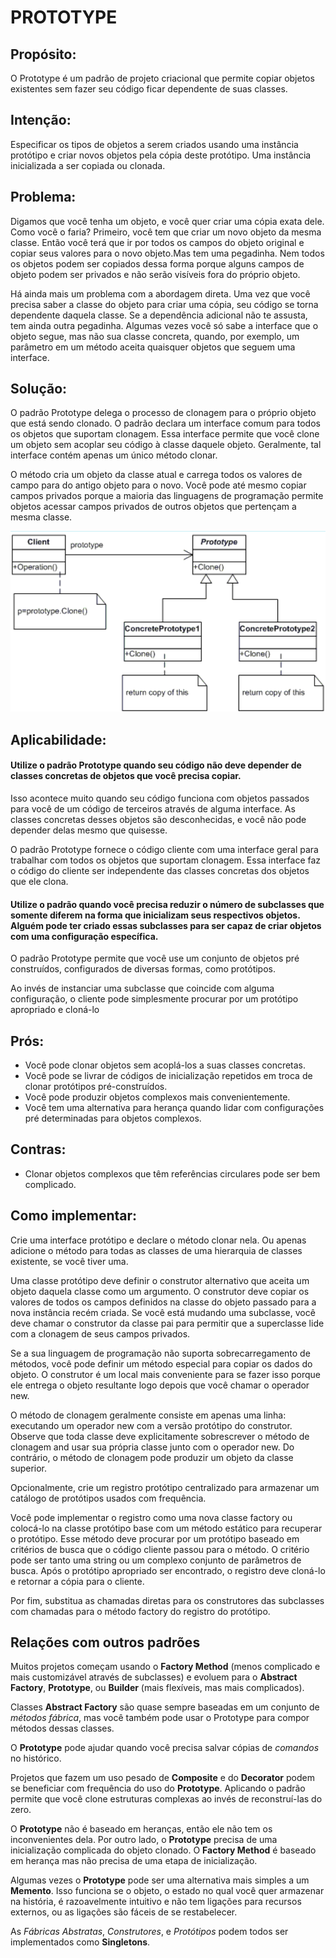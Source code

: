 # PROTOTYPE

## Propósito:

O Prototype é um padrão de projeto criacional que permite copiar objetos existentes sem fazer seu código ficar dependente de suas classes.

## Intenção:

Especificar os tipos de objetos a serem criados usando uma instância protótipo e criar novos objetos pela cópia deste protótipo.
Uma instância inicializada a ser copiada ou clonada.

## Problema: 

Digamos que você tenha um objeto, e você quer criar uma cópia exata dele. Como você o faria? Primeiro, você tem que criar um novo objeto da mesma classe. Então você terá que ir por todos os campos do objeto original e copiar seus valores para o novo objeto.Mas tem uma pegadinha. Nem todos os objetos podem ser copiados dessa forma porque alguns campos de objeto podem ser privados e não serão visíveis fora do próprio objeto.

Há ainda mais um problema com a abordagem direta. Uma vez que você precisa saber a classe do objeto para criar uma cópia, seu código se torna dependente daquela classe. Se a dependência adicional não te assusta, tem ainda outra pegadinha. Algumas vezes você só sabe a interface que o objeto segue, mas não sua classe concreta, quando, por exemplo, um parâmetro em um método aceita quaisquer objetos que seguem uma interface.

## Solução:

O padrão Prototype delega o processo de clonagem para o próprio objeto que está sendo clonado. O padrão declara um interface comum para todos os objetos que suportam clonagem. Essa interface permite que você clone um objeto sem acoplar seu código à classe daquele objeto. Geralmente, tal interface contém apenas um único método clonar.

O método cria um objeto da classe atual e carrega todos os valores de campo para do antigo objeto para o novo. Você pode até mesmo copiar campos privados porque a maioria das linguagens de programação permite objetos acessar campos privados de outros objetos que pertençam a mesma classe.

![Solution do Prototype](./Prototype.png)

## Aplicabilidade:

#### Utilize o padrão Prototype quando seu código não deve depender de classes concretas de objetos que você precisa copiar.

Isso acontece muito quando seu código funciona com objetos passados para você de um código de terceiros através de alguma interface. As classes concretas desses objetos são desconhecidas, e você não pode depender delas mesmo que quisesse.

O padrão Prototype fornece o código cliente com uma interface geral para trabalhar com todos os objetos que suportam clonagem. Essa interface faz o código do cliente ser independente das classes concretas dos objetos que ele clona.

#### Utilize o padrão quando você precisa reduzir o número de subclasses que somente diferem na forma que inicializam seus respectivos objetos. Alguém pode ter criado essas subclasses para ser capaz de criar objetos com uma configuração específica.

O padrão Prototype permite que você use um conjunto de objetos pré construídos, configurados de diversas formas, como protótipos.

Ao invés de instanciar uma subclasse que coincide com alguma configuração, o cliente pode simplesmente procurar por um protótipo apropriado e cloná-lo

## Prós:

* Você pode clonar objetos sem acoplá-los a suas classes concretas.
* Você pode se livrar de códigos de inicialização repetidos em troca de clonar protótipos pré-construídos.
* Você pode produzir objetos complexos mais convenientemente.
* Você tem uma alternativa para herança quando lidar com configurações pré determinadas para objetos complexos.

## Contras:

* Clonar objetos complexos que têm referências circulares pode ser bem complicado.

## Como implementar:

Crie uma interface protótipo e declare o método clonar nela. Ou apenas adicione o método para todas as classes de uma hierarquia de classes existente, se você tiver uma.

Uma classe protótipo deve definir o construtor alternativo que aceita um objeto daquela classe como um argumento. O construtor deve copiar os valores de todos os campos definidos na classe do objeto passado para a nova instância recém criada. Se você está mudando uma subclasse, você deve chamar o construtor da classe pai para permitir que a superclasse lide com a clonagem de seus campos privados.

Se a sua linguagem de programação não suporta sobrecarregamento de métodos, você pode definir um método especial para copiar os dados do objeto. O construtor é um local mais conveniente para se fazer isso porque ele entrega o objeto resultante logo depois que você chamar o operador new.

O método de clonagem geralmente consiste em apenas uma linha: executando um operador new com a versão protótipo do construtor. Observe que toda classe deve explicitamente sobrescrever o método de clonagem and usar sua própria classe junto com o operador new. Do contrário, o método de clonagem pode produzir um objeto da classe superior.

Opcionalmente, crie um registro protótipo centralizado para armazenar um catálogo de protótipos usados com frequência.

Você pode implementar o registro como uma nova classe factory ou colocá-lo na classe protótipo base com um método estático para recuperar o protótipo. Esse método deve procurar por um protótipo baseado em critérios de busca que o código cliente passou para o método. O critério pode ser tanto uma string ou um complexo conjunto de parâmetros de busca. Após o protótipo apropriado ser encontrado, o registro deve cloná-lo e retornar a cópia para o cliente.

Por fim, substitua as chamadas diretas para os construtores das subclasses com chamadas para o método factory do registro do protótipo.

## Relações com outros padrões

Muitos projetos começam usando o __Factory Method__ (menos complicado e mais customizável através de subclasses) e evoluem para o __Abstract Factory__, __Prototype__, ou __Builder__ (mais flexíveis, mas mais complicados).

Classes __Abstract Factory__ são quase sempre baseadas em um conjunto de _métodos fábrica_, mas você também pode usar o Prototype para compor métodos dessas classes.

O __Prototype__ pode ajudar quando você precisa salvar cópias de _comandos_ no histórico.

Projetos que fazem um uso pesado de __Composite__ e do __Decorator__ podem se beneficiar com frequência do uso do __Prototype__. Aplicando o padrão permite que você clone estruturas complexas ao invés de reconstruí-las do zero.

O __Prototype__ não é baseado em heranças, então ele não tem os inconvenientes dela. Por outro lado, o __Prototype__ precisa de uma inicialização complicada do objeto clonado. O __Factory Method__ é baseado em herança mas não precisa de uma etapa de inicialização.

Algumas vezes o __Prototype__ pode ser uma alternativa mais simples a um __Memento__. Isso funciona se o objeto, o estado no qual você quer armazenar na história, é razoavelmente intuitivo e não tem ligações para recursos externos, ou as ligações são fáceis de se restabelecer.

As _Fábricas Abstratas_, _Construtores_, e _Protótipos_ podem todos ser implementados como __Singletons__.
